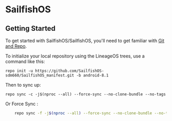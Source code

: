 SailfishOS
===========


Getting Started
---------------

To get started with SailfishOS/SailfishOS, you'll need to get
familiar with [Git and Repo](https://source.android.com/source/using-repo.html).

To initialize your local repository using the LineageOS trees, use a command like this:

    repo init -u https://github.com/SailfishOS-sdm660/SailfishOS_manifest.git -b android-8.1

Then to sync up:

    repo sync -c -j$(nproc --all) --force-sync --no-clone-bundle --no-tags
Or Force Sync :
```bash
    repo sync -f -j$(nproc --all) --force-sync --no-clone-bundle --no-tags
```





